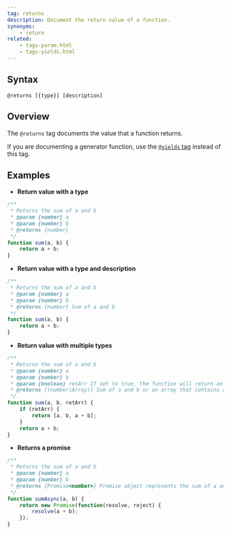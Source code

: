 ```yaml
---
tag: returns
description: Document the return value of a function.
synonyms:
    - return
related:
    - tags-param.html
    - tags-yields.html
---
```


## Syntax

`@returns [{type}] [description]`


## Overview

The `@returns` tag documents the value that a function returns.

If you are documenting a generator function, use the [`@yields` tag][yields-tag] instead of this
tag.

[yields-tag]: tags-yields


## Examples

- **Return value with a type**

```js
/**
 * Returns the sum of a and b
 * @param {number} a
 * @param {number} b
 * @returns {number}
 */
function sum(a, b) {
    return a + b;
}
```


- **Return value with a type and description**

```js
/**
 * Returns the sum of a and b
 * @param {number} a
 * @param {number} b
 * @returns {number} Sum of a and b
 */
function sum(a, b) {
    return a + b;
}
```


- **Return value with multiple types**

```js
/**
 * Returns the sum of a and b
 * @param {number} a
 * @param {number} b
 * @param {boolean} retArr If set to true, the function will return an array
 * @returns {(number|Array)} Sum of a and b or an array that contains a, b and the sum of a and b.
 */
function sum(a, b, retArr) {
    if (retArr) {
        return [a, b, a + b];
    }
    return a + b;
}
```


- **Returns a promise**

```js
/**
 * Returns the sum of a and b
 * @param {number} a
 * @param {number} b
 * @returns {Promise<number>} Promise object represents the sum of a and b
 */
function sumAsync(a, b) {
    return new Promise(function(resolve, reject) {
        resolve(a + b);
    });
}
```
